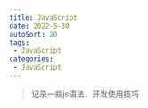 ```yaml
---
title: JavaScript
date: 2022-5-30
autoSort: 20
tags:
 - JavaScript
categories: 
 - JavaScript
---
```

>记录一些js语法，开发使用技巧
